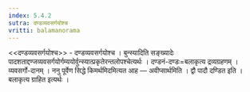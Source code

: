 ```yaml
---
index: 5.4.2
sutra: दण्डव्यवसर्गयोश्च
vritti: balamanorama
---
```


<<दण्डव्यवसर्गयोश्च>> - दण्डव्यवसर्गयोश्च । बुन्स्यादिति सङ्ख्यादेः पादशताद्दण्जव्यवसर्गयोर्गम्ययोर्वुन्स्यात्प्रकृतेरन्तलोपश्चेत्यर्थः । दण्डनं-दण्डः=बलाकृत्य द्रव्यग्रहणम् । व्यवसर्गो-दानम् । ननु पूर्वेण सिद्धे किमर्थमिदमित्यत आह — अवीप्सार्थमिति । द्वौ पादौ दण्डित इति । बलाकृत्य ग्राहित इत्यर्थः । 